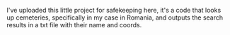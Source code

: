I've uploaded this little project for safekeeping here, it's a code that looks up cemeteries, specifically in my case in Romania, and outputs the search results in a txt file with their name and coords.

